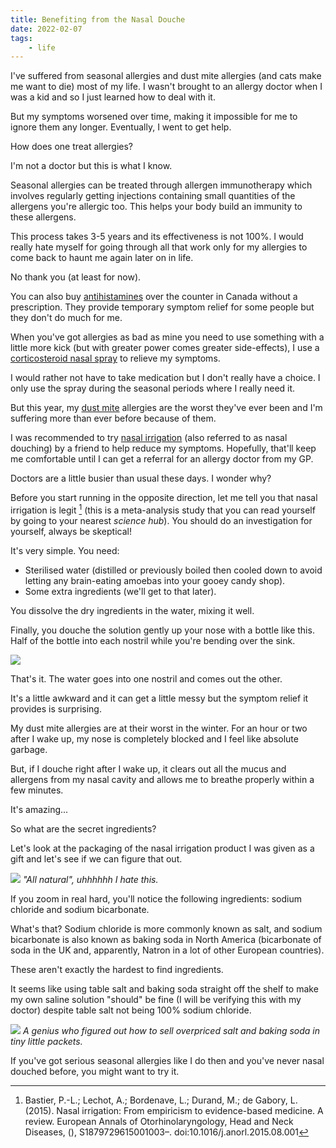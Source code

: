 ```yaml
---
title: Benefiting from the Nasal Douche
date: 2022-02-07
tags:
    - life
---
```

I've suffered from seasonal allergies and dust mite allergies (and cats make me want to die) most of my life. I wasn't brought to an allergy doctor when I was a kid and so I just learned how to deal with it.

But my symptoms worsened over time, making it impossible for me to ignore them any longer. Eventually, I went to get help.

How does one treat allergies?

I'm not a doctor but this is what I know.

Seasonal allergies can be treated through allergen immunotherapy which involves regularly getting injections containing small quantities of the allergens you're allergic too. This helps your body build an immunity to these allergens.

This process takes 3-5 years and its effectiveness is not 100%. I would really hate myself for going through all that work only for my allergies to come back to haunt me again later on in life.

No thank you (at least for now).

You can also buy [antihistamines](https://en.wikipedia.org/wiki/Antihistamine) over the counter in Canada without a prescription. They provide temporary symptom relief for some people but they don't do much for me.

When you've got allergies as bad as mine you need to use something with a little more kick (but with greater power comes greater side-effects), I use a [corticosteroid nasal spray](https://en.wikipedia.org/wiki/Corticosteroid) to relieve my symptoms.

I would rather not have to take medication but I don't really have a choice. I only use the spray during the seasonal periods where I really need it.

But this year, my [dust mite](https://en.wikipedia.org/wiki/House_dust_mite) allergies are the worst they've ever been and I'm suffering more than ever before because of them.

I was recommended to try [nasal irrigation](https://en.wikipedia.org/wiki/Nasal_irrigation) (also referred to as nasal douching) by a friend to help reduce my symptoms. Hopefully, that'll keep me comfortable until I can get a referral for an allergy doctor from my GP.

Doctors are a little busier than usual these days. I wonder why?

Before you start running in the opposite direction, let me tell you that nasal irrigation is legit [^1] (this is a meta-analysis study that you can read yourself by going to your nearest _science hub_). You should do an investigation for yourself, always be skeptical!

It's very simple. You need:

- Sterilised water (distilled or previously boiled then cooled down to avoid letting any brain-eating amoebas into your gooey candy shop).
- Some extra ingredients (we'll get to that later).

You dissolve the dry ingredients in the water, mixing it well.

Finally, you douche the solution gently up your nose with a bottle like this. Half of the bottle into each nostril while you're bending over the sink.

![](bottle.jpg)

That's it. The water goes into one nostril and comes out the other.

It's a little awkward and it can get a little messy but the symptom relief it provides is surprising.

My dust mite allergies are at their worst in the winter. For an hour or two after I wake up, my nose is completely blocked and I feel like absolute garbage.

But, if I douche right after I wake up, it clears out all the mucus and allergens from my nasal cavity and allows me to breathe properly within a few minutes.

It's amazing...

So what are the secret ingredients?

Let's look at the packaging of the nasal irrigation product I was given as a gift and let's see if we can figure that out.

![](bag.jpg)
_"All natural", uhhhhhh I hate this._

If you zoom in real hard, you'll notice the following ingredients: sodium chloride and sodium bicarbonate.

What's that? Sodium chloride is more commonly known as salt, and sodium bicarbonate is also known as baking soda in North America (bicarbonate of soda in the UK and, apparently, Natron in a lot of other European countries).

These aren't exactly the hardest to find ingredients.

It seems like using table salt and baking soda straight off the shelf to make my own saline solution "should" be fine (I will be verifying this with my doctor) despite table salt not being 100% sodium chloride.

![](doctor.jpg)
_A genius who figured out how to sell overpriced salt and baking soda in tiny little packets._

If you've got serious seasonal allergies like I do then and you've never nasal douched before, you might want to try it.

[^1]: Bastier, P.-L.; Lechot, A.; Bordenave, L.; Durand, M.; de Gabory, L.  (2015). Nasal irrigation: From empiricism to evidence-based medicine. A review. European Annals of Otorhinolaryngology, Head and Neck Diseases, (), S1879729615001003–.         doi:10.1016/j.anorl.2015.08.001

